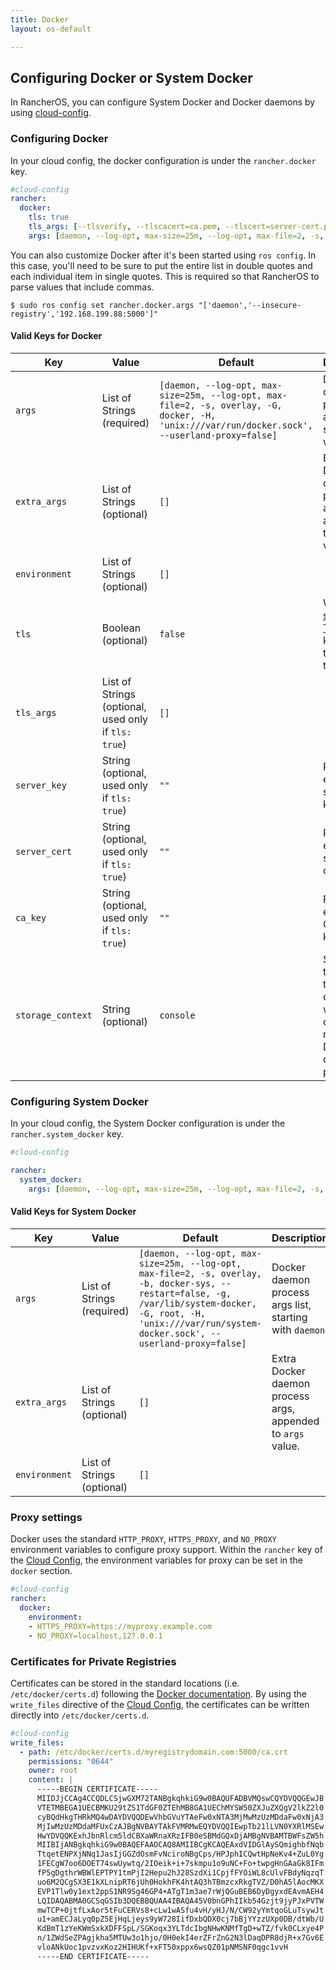 ```yaml
---
title: Docker
layout: os-default

---
```


## Configuring Docker or System Docker

In RancherOS, you can configure System Docker and Docker daemons by using [cloud-config]({{site.baseurl}}/os/cloud-config/). 

### Configuring Docker

In your cloud config, the docker configuration is under the `rancher.docker` key. 

```yaml
#cloud-config
rancher:
  docker:
    tls: true
    tls_args: [--tlsverify, --tlscacert=ca.pem, --tlscert=server-cert.pem, --tlskey=server-key.pem, '-H=0.0.0.0:2376']
    args: [daemon, --log-opt, max-size=25m, --log-opt, max-file=2, -s, overlay, -G, docker, -H, 'unix:///var/run/docker.sock', --userland-proxy=false]
```    

You can also customize Docker after it's been started using `ros config`. In this case, you'll need to be sure to put the entire list in double quotes and each individual item in single quotes. This is required so that RancherOS to parse values that include commas.

```
$ sudo ros config set rancher.docker.args "['daemon','--insecure-registry','192.168.199.88:5000']"
```

#### Valid Keys for Docker

Key | Value | Default | Description
---|---|---| ---
`args` | List of Strings (required)|  `[daemon, --log-opt, max-size=25m, --log-opt, max-file=2, -s, overlay, -G, docker, -H, 'unix:///var/run/docker.sock', --userland-proxy=false]` | Docker daemon process args list, starting with `daemon`. 
`extra_args` | List of Strings (optional) |  `[]`| Extra Docker daemon process args, appended to `args` value. 
`environment` | List of Strings (optional) |`[]` | 
`tls` | Boolean (optional) | `false` | When [setting up TLS]({{site.baseurl}}/os/configuration/setting-up-docker-tls/), this key needs to be set to true.
`tls_args` | List of Strings (optional, used only if `tls: true`) | `[]` | 
`server_key` | String (optional, used only if `tls: true`)| `""` | PEM encoded server TLS key. 
`server_cert` | String (optional, used only if `tls: true`) | `""` | PEM encoded server TLS certificate.
`ca_key` | String (optional, used only if `tls: true`) | `""` | PEM encoded CA TLS key. 
`storage_context` | String  (optional) | `console` | Specifies the name of the system container in whose context to run the Docker daemon process. 

### Configuring System Docker

In your cloud config, the System Docker configuration is under the `rancher.system_docker` key. 

```yaml
#cloud-config

rancher:
  system_docker:
    args: [daemon, --log-opt, max-size=25m, --log-opt, max-file=2, -s, overlay, -b, docker-sys, --restart=false, -g, /var/lib/system-docker, -G, root, -H, 'unix:///var/run/system-docker.sock', --userland-proxy=false]
```
     
#### Valid Keys for System Docker

Key | Value | Default | Description
---|---|---| ---
`args` | List of Strings (required)|  `[daemon, --log-opt, max-size=25m, --log-opt, max-file=2, -s, overlay, -b, docker-sys, --restart=false, -g, /var/lib/system-docker, -G, root, -H, 'unix:///var/run/system-docker.sock', --userland-proxy=false]` | Docker daemon process args list, starting with `daemon`. 
`extra_args` | List of Strings (optional) |  `[]`| Extra Docker daemon process args, appended to `args` value. 
`environment` | List of Strings (optional) |`[]` | 
  

### Proxy settings

Docker uses the standard `HTTP_PROXY`, `HTTPS_PROXY`, and `NO_PROXY` environment variables to configure proxy support. Within the `rancher` key of the [Cloud Config]({{site.baseurl}}/os/cloud-config/), the environment variables for proxy can be set in the `docker` section.

```yaml
#cloud-config
rancher:
  docker:
    environment:
    - HTTPS_PROXY=https://myproxy.example.com
    - NO_PROXY=localhost,127.0.0.1
```


### Certificates for Private Registries

Certificates can be stored in the standard locations (i.e. `/etc/docker/certs.d`) following the [Docker documentation](https://docs.docker.com/registry/insecure). By using the `write_files` directive of the [Cloud Config]({{site.baseurl}}/os/cloud-config/), the certificates can be written directly into `/etc/docker/certs.d`.

```yaml
#cloud-config
write_files:
  - path: /etc/docker/certs.d/myregistrydomain.com:5000/ca.crt
    permissions: "0644"
    owner: root
    content: |
      -----BEGIN CERTIFICATE-----
      MIIDJjCCAg4CCQDLCSjwGXM72TANBgkqhkiG9w0BAQUFADBVMQswCQYDVQQGEwJB
      VTETMBEGA1UECBMKU29tZS1TdGF0ZTEhMB8GA1UEChMYSW50ZXJuZXQgV2lkZ2l0
      cyBQdHkgTHRkMQ4wDAYDVQQDEwVhbGVuYTAeFw0xNTA3MjMwMzUzMDdaFw0xNjA3
      MjIwMzUzMDdaMFUxCzAJBgNVBAYTAkFVMRMwEQYDVQQIEwpTb21lLVN0YXRlMSEw
      HwYDVQQKExhJbnRlcm5ldCBXaWRnaXRzIFB0eSBMdGQxDjAMBgNVBAMTBWFsZW5h
      MIIBIjANBgkqhkiG9w0BAQEFAAOCAQ8AMIIBCgKCAQEAxdVIDGlAySQmighbfNqb
      TtqetENPXjNNq1JasIjGGZdOsmFvNciroNBgCps/HPJphICQwtHpNeKv4+ZuL0Yg
      1FECgW7oo6DOET74swUywtq/2IOeik+i+7skmpu1o9uNC+Fo+twpgHnGAaGk8IFm
      fP5gDgthrWBWlEPTPY1tmPjI2Hepu2hJ28SzdXi1CpjfFYOiWL8cUlvFBdyNqzqT
      uo6M2QCgSX3E1kXLnipRT6jUh0HokhFK4htAQ3hTBmzcxRkgTVZ/D0hA5lAocMKX
      EVP1Tlw0y1ext2ppS1NR9Sg46GP4+ATgT1m3ae7rWjQGuBEB6DyDgyxdEAvmAEH4
      LQIDAQABMA0GCSqGSIb3DQEBBQUAA4IBAQA45V0bnGPhIIkb54Gzjt9jyPJxPVTW
      mwTCP+0jtfLxAor5tFuCERVs8+cLw1wASfu4vH/yHJ/N/CW92yYmtqoGLuTsywJt
      u1+amECJaLyq0pZ5EjHqLjeys9yW728IifDxbQDX0cj7bBjYYzzUXp0DB/dtWb/U
      KdBmT1zYeKWmSxkXDFFSpL/SGKoqx3YLTdcIbgNHwKNMfTgD+wTZ/fvk0CLxye4P
      n/1ZWdSeZPAgjkha5MTUw3o1hjo/0H0ekI4erZFrZnG2N3lDaqDPR8djR+x7Gv6E
      vloANkUoc1pvzvxKoz2HIHUKf+xFT50xppx6wsQZ01pNMSNF0qgc1vvH
      -----END CERTIFICATE-----
```

